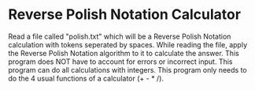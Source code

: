# Reverse Polish Notation Calculator
Read a file called "polish.txt" which will be a Reverse Polish Notation calculation with tokens seperated by spaces. While reading the file, apply the Reverse Polish Notation algorithm to it to calculate the answer. This program does NOT have to account for errors or incorrect input. This program can do all calculations with integers. This program only needs to do the 4 usual functions of a calculator (+ - * /).
